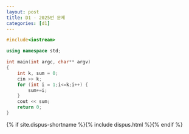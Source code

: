 ```yaml
---
layout: post
title: D1 - 2025번 문제
categories: [d1]
---
```


```cpp
#include<iostream>

using namespace std;

int main(int argc, char** argv)
{
    int k, sum = 0;
    cin >> k;
	for (int i = 1;i<=k;i++) {
		sum+=i;
	}	
    cout << sum;
	return 0;
}
```

{% if site.dispus-shortname %}{% include dispus.html %}{% endif %}